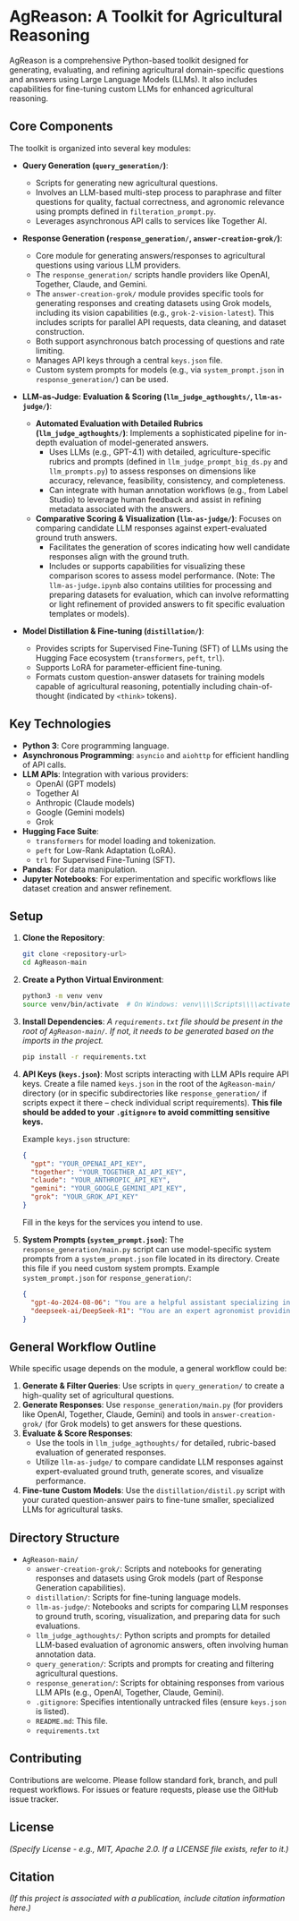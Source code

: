 # AgReason: A Toolkit for Agricultural Reasoning

AgReason is a comprehensive Python-based toolkit designed for generating, evaluating, and refining agricultural domain-specific questions and answers using Large Language Models (LLMs). It also includes capabilities for fine-tuning custom LLMs for enhanced agricultural reasoning.

## Core Components

The toolkit is organized into several key modules:

*   **Query Generation (`query_generation/`)**:
    *   Scripts for generating new agricultural questions.
    *   Involves an LLM-based multi-step process to paraphrase and filter questions for quality, factual correctness, and agronomic relevance using prompts defined in `filteration_prompt.py`.
    *   Leverages asynchronous API calls to services like Together AI.

*   **Response Generation (`response_generation/`, `answer-creation-grok/`)**:
    *   Core module for generating answers/responses to agricultural questions using various LLM providers.
    *   The `response_generation/` scripts handle providers like OpenAI, Together, Claude, and Gemini.
    *   The `answer-creation-grok/` module provides specific tools for generating responses and creating datasets using Grok models, including its vision capabilities (e.g., `grok-2-vision-latest`). This includes scripts for parallel API requests, data cleaning, and dataset construction.
    *   Both support asynchronous batch processing of questions and rate limiting.
    *   Manages API keys through a central `keys.json` file.
    *   Custom system prompts for models (e.g., via `system_prompt.json` in `response_generation/`) can be used.

*   **LLM-as-Judge: Evaluation & Scoring (`llm_judge_agthoughts/`, `llm-as-judge/`)**:
    *   **Automated Evaluation with Detailed Rubrics (`llm_judge_agthoughts/`)**: Implements a sophisticated pipeline for in-depth evaluation of model-generated answers.
        *   Uses LLMs (e.g., GPT-4.1) with detailed, agriculture-specific rubrics and prompts (defined in `llm_judge_prompt_big_ds.py` and `llm_prompts.py`) to assess responses on dimensions like accuracy, relevance, feasibility, consistency, and completeness.
        *   Can integrate with human annotation workflows (e.g., from Label Studio) to leverage human feedback and assist in refining metadata associated with the answers.
    *   **Comparative Scoring & Visualization (`llm-as-judge/`)**: Focuses on comparing candidate LLM responses against expert-evaluated ground truth answers.
        *   Facilitates the generation of scores indicating how well candidate responses align with the ground truth.
        *   Includes or supports capabilities for visualizing these comparison scores to assess model performance. (Note: The `llm-as-judge.ipynb` also contains utilities for processing and preparing datasets for evaluation, which can involve reformatting or light refinement of provided answers to fit specific evaluation templates or models).

*   **Model Distillation & Fine-tuning (`distillation/`)**:
    *   Provides scripts for Supervised Fine-Tuning (SFT) of LLMs using the Hugging Face ecosystem (`transformers`, `peft`, `trl`).
    *   Supports LoRA for parameter-efficient fine-tuning.
    *   Formats custom question-answer datasets for training models capable of agricultural reasoning, potentially including chain-of-thought (indicated by `<think>` tokens).

## Key Technologies

*   **Python 3**: Core programming language.
*   **Asynchronous Programming**: `asyncio` and `aiohttp` for efficient handling of API calls.
*   **LLM APIs**: Integration with various providers:
    *   OpenAI (GPT models)
    *   Together AI
    *   Anthropic (Claude models)
    *   Google (Gemini models)
    *   Grok
*   **Hugging Face Suite**:
    *   `transformers` for model loading and tokenization.
    *   `peft` for Low-Rank Adaptation (LoRA).
    *   `trl` for Supervised Fine-Tuning (SFT).
*   **Pandas**: For data manipulation.
*   **Jupyter Notebooks**: For experimentation and specific workflows like dataset creation and answer refinement.

## Setup

1.  **Clone the Repository**:
    ```bash
    git clone <repository-url>
    cd AgReason-main
    ```

2.  **Create a Python Virtual Environment**:
    ```bash
    python3 -m venv venv
    source venv/bin/activate  # On Windows: venv\\\\Scripts\\\\activate
    ```

3.  **Install Dependencies**:
    *A `requirements.txt` file should be present in the root of `AgReason-main/`. If not, it needs to be generated based on the imports in the project.*
    ```bash
    pip install -r requirements.txt
    ```

4.  **API Keys (`keys.json`)**:
    Most scripts interacting with LLM APIs require API keys. Create a file named `keys.json` in the root of the `AgReason-main/` directory (or in specific subdirectories like `response_generation/` if scripts expect it there – check individual script requirements).
    **This file should be added to your `.gitignore` to avoid committing sensitive keys.**

    Example `keys.json` structure:
    ```json
    {
      "gpt": "YOUR_OPENAI_API_KEY",
      "together": "YOUR_TOGETHER_AI_API_KEY",
      "claude": "YOUR_ANTHROPIC_API_KEY",
      "gemini": "YOUR_GOOGLE_GEMINI_API_KEY",
      "grok": "YOUR_GROK_API_KEY"
    }
    ```
    Fill in the keys for the services you intend to use.

5.  **System Prompts (`system_prompt.json`)**:
    The `response_generation/main.py` script can use model-specific system prompts from a `system_prompt.json` file located in its directory. Create this file if you need custom system prompts.
    Example `system_prompt.json` for `response_generation/`:
    ```json
    {
      "gpt-4o-2024-08-06": "You are a helpful assistant specializing in agriculture.",
      "deepseek-ai/DeepSeek-R1": "You are an expert agronomist providing detailed advice."
    }
    ```

## General Workflow Outline

While specific usage depends on the module, a general workflow could be:

1.  **Generate & Filter Queries**: Use scripts in `query_generation/` to create a high-quality set of agricultural questions.
2.  **Generate Responses**: Use `response_generation/main.py` (for providers like OpenAI, Together, Claude, Gemini) and tools in `answer-creation-grok/` (for Grok models) to get answers for these questions.
3.  **Evaluate & Score Responses**:
    *   Use the tools in `llm_judge_agthoughts/` for detailed, rubric-based evaluation of generated responses.
    *   Utilize `llm-as-judge/` to compare candidate LLM responses against expert-evaluated ground truth, generate scores, and visualize performance.
4.  **Fine-tune Custom Models**: Use the `distillation/distil.py` script with your curated question-answer pairs to fine-tune smaller, specialized LLMs for agricultural tasks.

## Directory Structure

*   `AgReason-main/`
    *   `answer-creation-grok/`: Scripts and notebooks for generating responses and datasets using Grok models (part of Response Generation capabilities).
    *   `distillation/`: Scripts for fine-tuning language models.
    *   `llm-as-judge/`: Notebooks and scripts for comparing LLM responses to ground truth, scoring, visualization, and preparing data for such evaluations.
    *   `llm_judge_agthoughts/`: Python scripts and prompts for detailed LLM-based evaluation of agronomic answers, often involving human annotation data.
    *   `query_generation/`: Scripts and prompts for creating and filtering agricultural questions.
    *   `response_generation/`: Scripts for obtaining responses from various LLM APIs (e.g., OpenAI, Together, Claude, Gemini).
    *   `.gitignore`: Specifies intentionally untracked files (ensure `keys.json` is listed).
    *   `README.md`: This file.
    *   `requirements.txt`

## Contributing

Contributions are welcome. Please follow standard fork, branch, and pull request workflows. For issues or feature requests, please use the GitHub issue tracker.

## License

*(Specify License - e.g., MIT, Apache 2.0. If a LICENSE file exists, refer to it.)*

## Citation

*(If this project is associated with a publication, include citation information here.)*
